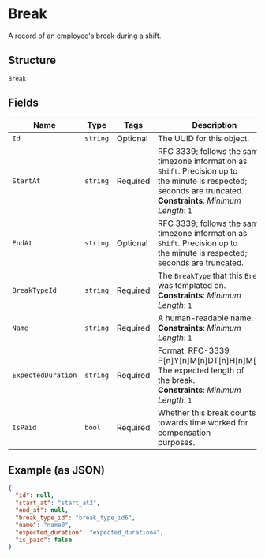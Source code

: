 
# Break

A record of an employee's break during a shift.

## Structure

`Break`

## Fields

| Name | Type | Tags | Description |
|  --- | --- | --- | --- |
| `Id` | `string` | Optional | The UUID for this object. |
| `StartAt` | `string` | Required | RFC 3339; follows the same timezone information as `Shift`. Precision up to<br>the minute is respected; seconds are truncated.<br>**Constraints**: *Minimum Length*: `1` |
| `EndAt` | `string` | Optional | RFC 3339; follows the same timezone information as `Shift`. Precision up to<br>the minute is respected; seconds are truncated. |
| `BreakTypeId` | `string` | Required | The `BreakType` that this `Break` was templated on.<br>**Constraints**: *Minimum Length*: `1` |
| `Name` | `string` | Required | A human-readable name.<br>**Constraints**: *Minimum Length*: `1` |
| `ExpectedDuration` | `string` | Required | Format: RFC-3339 P[n]Y[n]M[n]DT[n]H[n]M[n]S. The expected length of<br>the break.<br>**Constraints**: *Minimum Length*: `1` |
| `IsPaid` | `bool` | Required | Whether this break counts towards time worked for compensation<br>purposes. |

## Example (as JSON)

```json
{
  "id": null,
  "start_at": "start_at2",
  "end_at": null,
  "break_type_id": "break_type_id6",
  "name": "name0",
  "expected_duration": "expected_duration4",
  "is_paid": false
}
```

